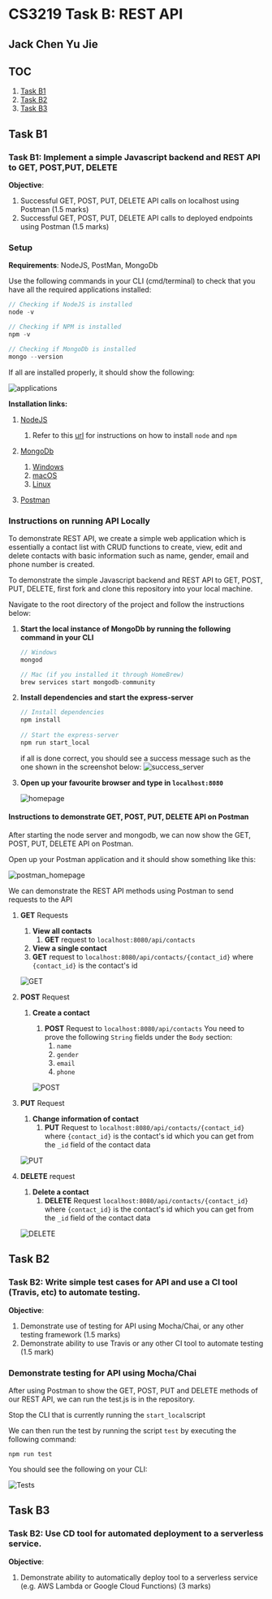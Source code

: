 # CS3219 Task B: REST API

## Jack Chen Yu Jie

## TOC

1. [Task B1](#Task-B1)
2. [Task B2](#Task-B2)
3. [Task B3](#Task-B3)

## Task B1

### Task B1:  Implement a simple Javascript backend and REST API to GET, POST,PUT, DELETE 

**Objective**: 

1. Successful GET, POST, PUT, DELETE API calls on localhost using Postman (1.5 marks)
2. Successful GET, POST, PUT, DELETE API calls to deployed endpoints using Postman (1.5 marks)

### Setup

**Requirements**:  NodeJS, PostMan, MongoDb

Use the following commands in your CLI (cmd/terminal) to check that you have all the required applications installed:

````C
// Checking if NodeJS is installed
node -v

// Checking if NPM is installed
npm -v

// Checking if MongoDb is installed
mongo --version
````

If all are installed properly, it should show the following:

![applications](./screenshots/applications.png)

**Installation links:**

1. [NodeJS](https://nodejs.org/en/download/)
   1. Refer to this [url](https://docs.npmjs.com/downloading-and-installing-node-js-and-npm) for instructions on how to install `node` and `npm`
2. [MongoDb](https://www.mongodb.com/try#community)
   1. [Windows](https://docs.npmjs.com/downloading-and-installing-node-js-and-npm)
   2. [macOS](https://docs.mongodb.com/manual/tutorial/install-mongodb-on-os-x/)
   3. [Linux](https://docs.mongodb.com/manual/administration/install-on-linux/)

3. [Postman](https://www.postman.com/downloads/)



### Instructions on running API Locally

To demonstrate REST API, we create a simple web application which is essentially a contact list with CRUD functions to create, view, edit and delete contacts with basic information such as name, gender, email and phone number is created.

To demonstrate the simple Javascript backend and REST API to GET, POST, PUT, DELETE, first fork and clone this repository into your local machine. 

Navigate to the root directory of the project and follow the instructions below:

1. **Start the local instance of MongoDb by running the following command in your CLI**

   ````C
   // Windows
   mongod 
   
   // Mac (if you installed it through HomeBrew)
   brew services start mongodb-community
   ````

   

2. **Install dependencies and start the express-server** 

   ````C
   // Install dependencies
   npm install
       
   // Start the express-server
   npm run start_local
   ````

   if all is done correct, you should see a success message such as the one shown in the screenshot below:
   ![success_server](./screenshots/server_started.png)

3. **Open up your favourite browser and type in `localhost:8080`**

   ![homepage](./screenshots/homepage.png)



#### Instructions to demonstrate GET, POST, PUT, DELETE API on Postman

After starting the node server and mongodb, we can now show the GET, POST, PUT, DELETE API on Postman.

Open up your Postman application and it should show something like this:

![postman_homepage](./screenshots/pmhomepage.png)



We can demonstrate the REST API methods using Postman to send requests to the API

1. **GET** Requests

   1. **View all contacts**
      1. **GET** request to `localhost:8080/api/contacts`
   2.  **View a single contact**
      1. **GET** request to `localhost:8080/api/contacts/{contact_id}` where `{contact_id}` is the contact's id 

   ![GET](./screenshots/Successful_GET.png)
   

2. **POST** Request

   1. **Create a contact**

      1. **POST** Request to `localhost:8080/api/contacts`
         You need to prove the following `String` fields under the `Body` section:
         1. `name`
         2. `gender`
         3. `email`
         4. `phone`

      ![POST](./screenshots/Successful_POST.png)

3. **PUT** Request

   1. **Change information of contact**
      1. **PUT** Request to `localhost:8080/api/contacts/{contact_id}` where `{contact_id}` is the contact's id which you can get from the `_id` field of the contact data

   ![PUT](./screenshots/Successful_PUT.png)
   

4. **DELETE** request

   1. **Delete a contact**
      1. **DELETE** Request `localhost:8080/api/contacts/{contact_id}` where `{contact_id}` is the contact's id which you can get from the `_id` field of the contact data

   ![DELETE](./screenshots/Successful_DELETE.png)



## Task B2

### Task B2: Write simple test cases for API and use a CI tool (Travis, etc) to automate testing. 

**Objective**: 

1. Demonstrate use of testing for API using Mocha/Chai, or any other testing framework (1.5 marks)
2. Demonstrate ability to use Travis or any other CI tool to automate testing (1.5 mark)



### Demonstrate testing for API using Mocha/Chai

After using Postman to show the GET, POST, PUT and DELETE methods of our REST API, we can run the test.js is in the repository.

Stop the CLI that is currently running the `start_local`script

We can then run the test by running the script `test` by executing the following command:

````
npm run test
````

You should see the following on your CLI:

![Tests](./screenshots/test.png)

## Task B3

### Task B2: Use CD tool for automated deployment to a serverless service.

**Objective**: 

1. Demonstrate ability to automatically deploy tool to a serverless service (e.g. AWS Lambda or Google Cloud Functions) (3 marks)

